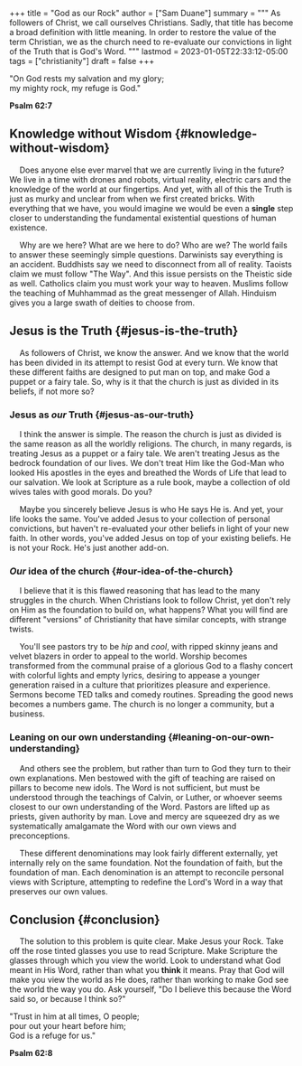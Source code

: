 +++
title = "God as our Rock"
author = ["Sam Duane"]
summary = """
  As followers of Christ, we call ourselves Christians. Sadly, that title has become a broad definition with little
  meaning. In order to restore the value of the term Christian, we as the church need to re-evaluate our convictions in
  light of the Truth that is God's Word.
  """
lastmod = 2023-01-05T22:33:12-05:00
tags = ["christianity"]
draft = false
+++

<div class="verse">
"On God rests my salvation and my glory;<br />
my mighty rock, my refuge is God."<br />

**Psalm 62:7**<br />
</div>


## Knowledge without Wisdom {#knowledge-without-wisdom}

&emsp; Does anyone else ever marvel that we are currently living in the future?
We live in a time with drones and robots, virtual reality, electric cars and
the knowledge of the world at our fingertips. And yet, with all of this the
Truth is just as murky and unclear from when we first created bricks. With
everything that we have, you would imagine we would be even a **single** step closer
to understanding the fundamental existential questions of human existence.

&emsp; Why are we here? What are we here to do? Who are we? The world
fails to answer these seemingly simple questions. Darwinists say everything is an
accident. Buddhists say we need to disconnect from all of reality. Taoists claim
we must follow "The Way". And this issue persists on the Theistic side as well.
Catholics claim you must work your way to heaven. Muslims follow the teaching of
Muhhammad as the great messenger of Allah. Hinduism gives you a large swath of
deities to choose from.


## Jesus is the Truth {#jesus-is-the-truth}

&emsp; As followers of Christ, we know the answer. And we know that the world has
been divided in its attempt to resist God at every turn. We know that these
different faiths are designed to put man on top, and make God a puppet or a
fairy tale. So, why is it that the church is just as divided in its beliefs, if
not more so?


### Jesus as _our_ Truth {#jesus-as-our-truth}

&emsp; I think the answer is simple. The reason the church is just as divided is
the same reason as all the worldly religions. The church, in many regards, is
treating Jesus as a puppet or a fairy tale. We aren't treating Jesus as the
bedrock foundation of our lives. We don't treat Him like the
God-Man who looked His apostles in the eyes and breathed the Words of Life that
lead to our salvation. We look at Scripture as a rule book, maybe a collection
of old wives tales with good morals. Do you?

&emsp; Maybe you sincerely believe Jesus is who He says He is. And yet, your life looks the same. You've added Jesus to
your collection of personal convictions, but haven't re-evaluated your other beliefs in light of your new faith. In
other words, you've added Jesus on top of your existing beliefs. He is not your Rock. He's just another add-on.


### _Our_ idea of the church {#our-idea-of-the-church}

&emsp; I believe that it is this flawed reasoning that has lead to the many
struggles in the church. When Christians look to follow Christ, yet don't rely
on Him as the foundation to build on, what happens? What you will find are
different "versions" of Christianity that have similar concepts, with strange
twists.

&emsp; You'll see pastors try to be _hip_ and _cool_, with ripped skinny jeans and
velvet blazers in order to appeal to the world. Worship becomes transformed from the
communal praise of a glorious God to a flashy concert with colorful lights and
empty lyrics, desiring to appease a younger generation raised in a culture that
prioritizes pleasure and experience. Sermons become TED talks and comedy
routines. Spreading the good news becomes a numbers game. The church is no
longer a community, but a business.


### Leaning on our own understanding {#leaning-on-our-own-understanding}

&emsp; And others see the problem, but rather than turn to God they turn to their
own explanations. Men bestowed with the gift of teaching are raised on pillars
to become new idols. The Word is not sufficient, but must be understood through
the teachings of Calvin, or Luther, or whoever seems closest to our own
understanding of the Word. Pastors are lifted up as priests, given authority by
man. Love and mercy are squeezed dry as we systematically amalgamate the Word
with our own views and preconceptions.

&emsp; These different denominations may look fairly different externally, yet
internally rely on the same foundation. Not the foundation of faith, but the
foundation of man. Each denomination is an attempt to reconcile personal views
with Scripture, attempting to redefine the Lord's Word in a way that preserves
our own values.


## Conclusion {#conclusion}

&emsp; The solution to this problem is quite clear. Make Jesus your Rock. Take off
the rose tinted glasses you use to read Scripture. Make Scripture the glasses
through which you view the world. Look to understand what God meant in His Word,
rather than what you **think** it means. Pray that God will make you view the
world as He does, rather than working to make God see the world the way you do.
Ask yourself, "Do I believe this because the Word said so, or because I think so?"

<div class="verse">
"Trust in him at all times, O people;<br />
pour out your heart before him;<br />
God is a refuge for us."<br />

**Psalm 62:8**<br />

</div>
